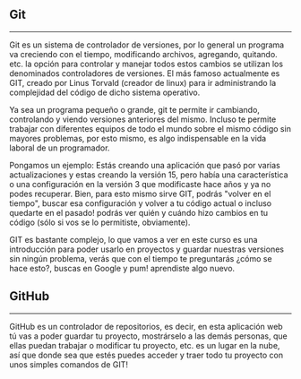 ## Git
---

Git es un sistema de controlador de versiones, por lo general un programa va creciendo con el tiempo, modificando archivos, agregando, quitando. etc. la opción para controlar y manejar todos estos cambios se utilizan los denominados controladores de versiones. El más famoso actualmente es GIT, creado por Linus Torvald (creador de linux) para ir administrando la complejidad del código de dicho sistema operativo.

Ya sea un programa pequeño o grande, git te permite ir cambiando, controlando y viendo versiones anteriores del mismo. Incluso te permite trabajar con diferentes equipos de todo el mundo sobre el mismo código sin mayores problemas, por esto mismo, es algo indispensable en la vida laboral de un programador.

Pongamos un ejemplo: Estás creando una aplicación que pasó por varias actualizaciones y estas creando la versión 15, pero había una característica o una configuración en la versión 3 que modificaste hace años y ya no podes recuperar. Bien, para esto mismo sirve GIT, podrás "volver en el tiempo", buscar esa configuración y volver a tu código actual o incluso quedarte en el pasado! podrás ver quién y cuándo hizo cambios en tu código (sólo si vos se lo permitiste, obviamente).

GIT es bastante complejo, lo que vamos a ver en este curso es una introducción para poder usarlo en proyectos y guardar nuestras versiones sin ningún problema, verás que con el tiempo te preguntarás ¿cómo se hace esto?, buscas en Google y pum! aprendiste algo nuevo.

## GitHub
---

GitHub es un controlador de repositorios, es decir, en esta aplicación web tú vas a poder guardar tu proyecto, mostrárselo a las demás personas, que ellas puedan trabajar o modificar tu proyecto, etc. es un lugar en la nube, así que donde sea que estés puedes acceder y traer todo tu proyecto con unos simples comandos de GIT!